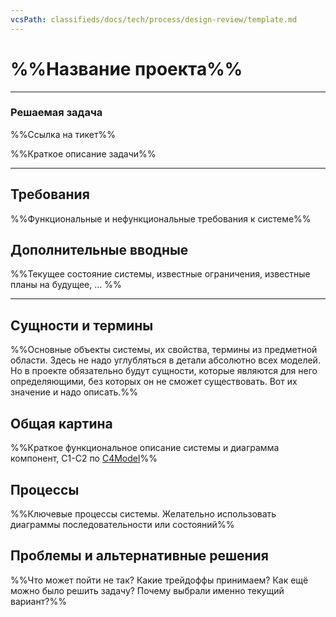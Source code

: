 ```yaml
---
vcsPath: classifieds/docs/tech/process/design-review/template.md
---
```

# %%Название проекта%%

---
### Решаемая задача

%%Ссылка на тикет%%

%%Краткое описание задачи%%

---

## Требования

%%Функциональные и нефункциональные требования к системе%%

## Дополнительные вводные

%%Текущее состояние системы, известные ограничения, известные планы на будущее, ... %%

---

## Сущности и термины

%%Основные объекты системы, их свойства, термины из предметной области. Здесь
не надо углубляться в детали абсолютно всех моделей. Но в проекте обязательно
будут сущности, которые являются для него определяющими, без которых он не
сможет существовать. Вот их значение и надо описать.%%


## Общая картина

%%Краткое функциональное описание системы и диаграмма компонент, C1-C2 по [C4Model](https://c4model.com/)%%


## Процессы

%%Ключевые процессы системы. Желательно использовать диаграммы последовательности или состояний%%


## Проблемы и альтернативные решения

%%Что может пойти не так? Какие трейдоффы принимаем? Как ещё можно было решить задачу? Почему выбрали именно текущий вариант?%%
